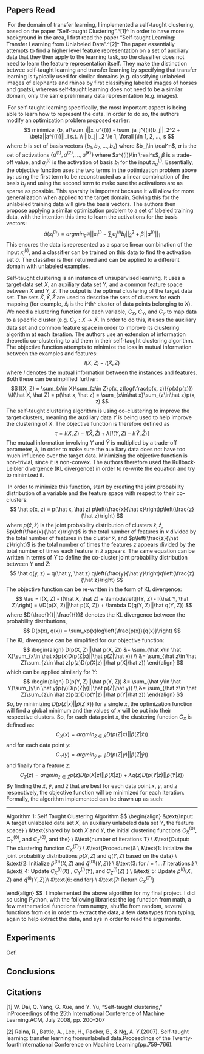 ## Papers Read

​	For the domain of transfer learning, I implemented a self-taught clustering, based on the paper “Self-taught Clustering”.^[1]^ In order to have more background in the area, I first read the paper “Self-taught Learning: Transfer Learning  from Unlabeled Data”.^[2]^ The paper essentially attempts to find a higher level feature representation on a set of auxiliary data that they then apply to the learning task, so the classifier does not need to learn the feature representation itself. They make the distinction betwee self-taught learning and transfer learning by specifying that transfer learning is typically used for similar domains (e.g. classifying unlabeled images of elephants and rhinos by first classifying labeled images of horses and goats), whereas self-taught learning does not need to be a similar domain, only the same preliminary data representation (e.g. images). 

​	For self-taught learning specifically, the most important aspect is being able to learn how to represent the data. In order to do so, the authors modify an optimization problem proposed earlier: 
$$
minimize_{b, a}\sum_i||x_u^{(i)} - \sum_ja_j^{(i)}b_j||_2^2 + \beta||a^{(i)}||_i s.t. \\
||b_j||_2 \le 1, \forall j\in 1, 2, ..., s
$$
where $b$ is set of basis vectors $\{b_1, b_2, ..., b_s\}$ where $b_j\in \real^n$, $a$ is the set of activations $\{a^{(1)}, a^{(2)}, ..., a^{(k)}\}$ where $a^{(i)}\in \real^s$, $\beta$ is a trade-off value, and $a_j^{(i)}$ is the activation of basis $b_j$ for the input $x_u^{(i)}$. Essentially, the objective function uses the two terms in the optimization problem above by: using the first term to be reconstructed as a linear combination of the basis $b_j$ and using the second term to make sure the activations are as sparse as possible. This sparsity is important because it will allow for more generalization when applied to the target domain. Solving this for the unlabeled training data will give the basis vectors. The authors then propose applying a similar optimization problem to a set of labeled training data, with the intention this time to learn the activations for the basis vectors:
$$
\hat a(x_l^{(i)}) = arg min_{a^{(i)}}||x_l^{(i)} - \sum_ja_j^{(i)}b_j||_2^2+\beta ||a^{(i)}||_1
$$
This ensures the data is represented as a sparse linear combination of the input $x_l^{(i)}$, and a classifier can be trained on this data to find the activation set $\hat a$. The classifier is then returned and can be applied to a different domain with unlabeled examples. 



Self-taught clustering is an instance of unsupervised learning. It uses a target data set $X$, an auxiliary data set $Y$, and a common feature space between $X$ and $Y$, $Z$. The output is the optimal clustering of the target data set. The sets $\hat X, \hat Y, \hat Z$ are used to describe the sets of clusters for each mapping (for example, $\hat x_i$ is the i^th^ cluster of data points belonging to $X$). We need a clustering function for each variable, $C_X$, $C_Y$, and $C_Z$ to map data to a specific cluster (e.g. $C_X: X \rightarrow \hat X$. In order to do this, it uses the auxiliary data set and common feature space in order to improve its clustering algorithm at each iteration. The authors use an extension of information theoretic co-clustering to aid them in their self-taught clustering algorithm. The objective function attempts to minimize the loss in mutual information between the examples and features:
$$
I(X, Z) - I(\hat X, \hat Z)
$$
where $I$ denotes the mutual information between the instances and features. Both these can be simplified further:
$$
I(X, Z) = \sum_{x\in X}\sum_{z\in Z}p(x, z)log(\frac{p(x, z)}{p(x)p(z)}) \\I(\hat X, \hat Z) = p(\hat x, \hat z) = \sum_{x\in\hat x}\sum_{z\in\hat z}p(x, z)
$$
The self-taught clustering algorithm is using co-clustering to improve the target clusters, meaning the auxiliary data $Y$ is being used to help improve the clustering of $X$. The objective function is therefore defined as 
$$
\tau = I(X, Z) - I(\hat X, \hat Z) + \lambda\left[I(Y, Z) - I(\hat Y, \hat Z)\right]
$$
The mutual information involving $Y$ and $\hat Y$ is multiplied by a trade-off parameter, $\lambda$, in order to make sure the auxiliary data does not have too much influence over the target data. Minimizing the objective function is non-trivial, since it is non-convex. The authors therefore used the Kullback-Leibler divergence (KL divergence) in order to re-write the equation and try to minimized it. 

​	In order to minimize this function, start by creating the joint probability distribution of a variable and the feature space with respect to their co-clusters:
$$
\hat p(x, z) = p(\hat x, \hat z) p\left(\frac{x}{\hat x}\right)p\left(\frac{z}{\hat z}\right)
$$
where $p(\hat x, \hat z)$ is the joint probability distribution of clusters $\hat x, \hat z$, $p\left(\frac{x}{\hat x}\right)$ is the total number of features in $x$ divided by the total number of features in the cluster $\hat x$, and $p\left(\frac{z}{\hat z}\right)$ is the total number of times the features $z$ appears divided by the total number of times each feature in $\hat z$ appears. The same equation can be written in terms of $Y$ to define the co-cluster joint probability distribution between $Y$ and $Z$:
$$
\hat q(y, z) = q(\hat y, \hat z) q\left(\frac{y}{\hat y}\right)q\left(\frac{z}{\hat z}\right)
$$
The objective function can be re-written in the form of KL divergence:
$$
\tau = I(X, Z) - I(\hat X, \hat Z) + \lambda\left[I(Y, Z) - I(\hat Y, \hat Z)\right] = \\D(p(X, Z)||\hat p(X, Z)) + \lambda D(q(Y, Z)||\hat q(Y, Z))
$$
where $D(\frac{}{}||\frac{}{})$ denotes the KL divergence between the probability distributions,
$$
D(p(x), q(x)) = \sum_xp(x)log\left(\frac{p(x)}{q(x)}\right)
$$
The KL divergence can be simplified for our objective function:
$$
\begin{align}
D(p(X, Z)||\hat p(X, Z)) &= \sum_{\hat x\in \hat X}\sum_{x\in \hat x}p(x)D(p(Z|x)||\hat p(Z|\hat x)) \\
&= \sum_{\hat z\in \hat Z}\sum_{z\in \hat z}p(z)D(p(X|z)||\hat p(X|\hat z))
\end{align}
$$
which can be applied similarly for $Y$:
$$
\begin{align}
D(p(Y, Z)||\hat p(Y, Z)) &= \sum_{\hat y\in \hat Y}\sum_{y\in \hat y}p(y)D(p(Z|y)||\hat p(Z|\hat y)) \\
&= \sum_{\hat z\in \hat Z}\sum_{z\in \hat z}p(z)D(p(Y|z)||\hat p(Y|\hat z))
\end{align}
$$
So, by minimizing $D(p(Z|x)||\hat p(Z|\hat x))$ for a single $x$, the optimization function will find a global minimum and the values of $x$ will be put into their respective clusters. So, for each data point $x$, the clustering function $C_X$ is defined as:
$$
C_X(x) = argmin_{\hat x\in \hat X}D(p(Z|x)||\hat p(Z|\hat x))
$$
and for each data point $y$:
$$
C_Y(y) = argmin_{\hat y\in \hat Y}D(p(Z|y)||\hat p(Z|\hat y))
$$
and finally for a feature $z$:
$$
C_Z(z) = argmin_{\hat z\in \hat Z}p(z)D(p(X|z)||\hat p(X|\hat z)) + \lambda q(z)D(p(Y|z)||\hat p(Y|\hat z))
$$
By finding the $\hat x$, $\hat y$, and $\hat z$ that are best for each data point $x$, $y$, and $z$ respectively, the objective function will be minimized for each iteration. Formally, the algorithm implemented can be drawn up as such:



---

Algorithm 1: Self Taught Clustering Algorithm
$$
\begin{align}
&\text{Input: A target unlabeled data set $X$, an auxiliary unlabeled data set $Y$, the feature space} \\
&\text{shared by both $X$ and $Y$, the initial clustering functions $C_X^{(0)}$, $C_Y^{(0)}$, and $C_Z^{(0)}$, and the} \\
&\text{number of iterations T} \\
&\text{Output: The clustering function $C_X^{(T)}$} \\
&\text{Procedure:}& \\
&\text{1: Initialize the joint probability distributions $p(X, Z)$ and $q(Y, Z)$ based on the data} \\
&\text{2: Initialize $\hat p^{(0)}(X, Z)$ and $\hat q^{(0)}(Y, Z)$} \\
&\text{3: for $i = 1... T$ iterations:} \\
&\text{		4: Update $C_X^{(i)}(X)$ , $C_Y^{(i)}(Y)$, and $C_Z^{(i)}(Z)$ } \\
&\text{		5: Update $\hat p^{(i)}(X, Z)$ and $\hat q^{(i)}(Y, Z)$}\\
&\text{6: end for} \\
&\text{7: Return $C_X^{(T)}$}

\end{align}
$$
​	I implemented the above algorithm for my final project. I did so using Python, with the following libraries: the log function from math, a few mathematical functions from numpy, shuffle from random, several functions from os in order to extract the data, a few data types from typing, again to help extract the data, and sys in order to read the arguments. 



## Experiments

Oof. 



## Conclusions



## Citations

[1]   W.  Dai,  Q.  Yang,  G.  Xue,  and  Y.  Yu,  “Self-taught  clustering,”  inProceedings of the 25th International Conference of Machine Learning.ACM, July 2008, pp. 200–207

[2] Raina, R., Battle, A., Lee, H., Packer, B., & Ng, A. Y.(2007). Self-taught learning: transfer learning fromunlabeled data.Proceedings of the Twenty-fourthInternational Conference on Machine Learning(pp.759–766).